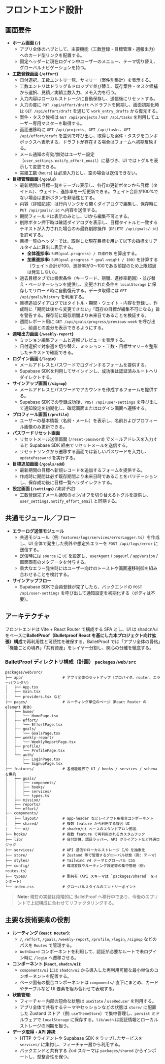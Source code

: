 # フロントエンド設計

## 画面要件

- **ホーム画面 (`/`)**
  - アプリ全体のハブとして、主要機能（工数登録・目標管理・週報出力）へのカード型リンクを配置する。
  - 固定ヘッダーに現在ログイン中ユーザーのメニュー、テーマ切り替え、グローバルナビゲーションを持つ。
- **工数登録画面 (`/effort`)**
  - 日付選択、工数エントリ一覧、サマリー（案件別集計）を表示する。
  - 工数エントリはドラッグ＆ドロップで並び替え、既存案件・タスク候補から選択、見積／実績工数入力、メモ入力を行う。
  - 入力内容はローカルストレージに自動保存し、送信後にリセットする。
  - 入力の度に `PUT /api/effort/draft` へドラフトを同期し、画面初期化時は `GET /api/effort/draft` を通じて `work_entry_drafts` から復元する。
  - 案件・タスク候補は `GET /api/projects` / `GET /api/tasks` を利用してユーザー専用マスターを取得する。
  - 画面遷移時に `GET /api/projects`、`GET /api/tasks`、`GET /api/effort/draft` を並列で呼び出し、取得した案件・タスクをコンボボックスへ表示する。ドラフトが存在する場合はフォームへ初期反映する。
  - メール通知の有効/無効はユーザー設定（`user_settings.notify_effort_email`）に基づき、UI ではトグルを表示して変更できる。
  - 実績工数 (`hours`) は必須入力とし、空の場合は送信できない。
- **目標管理画面 (`/goals`)**
  - 最新期間の目標一覧をテーブル表示し、各行の更新ボタンから目標（タイトル）、ウェイト、進捗率を一括更新できる。ウェイト合計が100%でない場合は更新ボタンを非活性とする。
  - 内容（詳細記述）は行内リンクから開くダイアログで編集し、保存時に `PUT /api/goals/:id` へ内容を送信する。
  - 期間フィールドは表示のみとし、UIから編集不可とする。
  - 削除ボタン押下時は確認ダイアログを表示し、目標タイトルと一致するテキストが入力された場合のみ最終削除操作（`DELETE /api/goals/:id`）を許可する。
  - 目標一覧のヘッダーでは、取得した現在目標を用いて以下の指標をリアルタイムに算出し表示する。
    - **全体進捗率:** `SUM(goal.progress) / 目標件数` を算出する。
    - **加重進捗率:** `SUM(goal.progress * goal.weight / 100)` を計算する（ウェイト合計が100、進捗率が0〜100である前提のため上限超過は発生しない）。
  - 過去目標タブでは検索条件（キーワード、期間、進捗率範囲）・並び替え・ページネーションを提供し、変更された条件を `localStorage` に保存してリロード時に自動復元する。データ取得には `GET /api/goals/history` を利用する。
  - 目標追加ダイアログではタイトル・期間・ウェイト・内容を登録し、作成時に「期間は後から変更できない」「既存の目標が編集不可になる」旨を警告する。保存前に既存期間より未来日であることを検証する。
  - 週間レポート用に `GET /api/goals/progress/previous-week` を呼び出し、前週との差分を表示できるようにする。
- **週報出力画面 (`/weekly-report`)**
  - ミッション編集フォームと週報プレビューを表示する。
  - 日付選択で対象週を切り替え、ミッション・工数・目標サマリーを整形したテキストで確認できる。
- **ログイン画面 (`/login`)**
  - メールアドレスとパスワードでログインするフォームを提供する。
  - Supabase SDKを利用してサインインし、成功後は認証済みルートへリダイレクトする。
- **サインアップ画面 (`/signup`)**
  - メールアドレスとパスワードでアカウントを作成するフォームを提供する。
  - Supabase SDKでの登録成功後、`POST /api/user-settings` を呼び出して通知設定を初期化し、確認画面またはログイン画面へ遷移する。
- **プロフィール画面 (`/profile`)**
  - ユーザーの基本情報（名前・メール）を表示し、名前およびプロフィール画像のみ更新できる。
- **パスワードリセット画面**
  - リセットメール送信画面 (`/reset-password`) でメールアドレスを入力すると Supabase SDK 経由でリセットメールを送信する。
  - リセットリンクから遷移する画面では新しいパスワードを入力し、`updatePassword` を実行する。
- **目標追加画面 (`/goals/add`)**
  - 最新期間の目標へ新規レコードを追加するフォームを提供する。
  - 作成時に期間は必ず既存期間より未来日時であることをバリデーションし、保存成功後に目標一覧へリダイレクトする。
- **設定画面 (`/settings`)** *(実装予定)*
  - 工数登録完了メール通知のオン/オフを切り替えるトグルを提供し、`user_settings.notify_effort_email` と同期する。

## 共通モジュール／フロー

- **エラーログ送信モジュール**
  - 共通モジュール（例: `features/logs/services/errorLogger.ts`）を作成し、UI 全体で発生した例外や想定外エラーを `POST /api/logs/error` に送信する。
  - 送信時には `source` に `UI` を設定し、`userAgent` / `pageUrl` / `appVersion` / 画面固有のメタデータを付与する。
  - 重大なエラー発生時にはユーザー向けのトーストや画面遷移制御を組み合わせることを検討する。
- **サインアップフロー**
  - Supabase SDKで会員登録が完了したら、バックエンドの `POST /api/user-settings` を呼び出して通知設定を初期化する（ボディは不要）。

## アーキテクチャ

フロントエンドは Vite + React Router で構成する SPA とし、UI は shadcn/ui をベースに**BalletProof（Bulletproof React を基にした本プロジェクト向け拡張）構成**で再利用性と可読性を確保する。BalletProof では「アプリ全体の骨格」「機能ごとの境界」「共有資産」をレイヤー分割し、関心の分離を徹底する。

### BalletProof ディレクトリ構成（計画） `packages/web/src`

```
packages/web/src/
├── app/                  # アプリ全体のセットアップ（プロバイダ、router、エラーバウンダリ）
│   ├── App.tsx
│   ├── main.tsx
│   └── providers.tsx など
├── pages/                # ルーティング単位のページ（React Router の element 実体）
│   ├── home/
│   │   └── HomePage.tsx
│   ├── effort/
│   │   └── EffortPage.tsx
│   ├── goals/
│   │   └── GoalsPage.tsx
│   ├── weekly-report/
│   │   └── WeeklyReportPage.tsx
│   ├── profile/
│   │   └── ProfilePage.tsx
│   └── auth/
│       ├── LoginPage.tsx
│       └── SignupPage.tsx
├── features/             # 各機能境界で UI / hooks / services / schema を集約
│   ├── goals/
│   │   ├── components/
│   │   ├── hooks/
│   │   ├── services/
│   │   └── types.ts
│   ├── mission/
│   ├── reports/
│   └── effort/
├── components/
│   ├── layout/           # app-header などレイアウト用複合コンポーネント
│   ├── shared/           # 複数 feature から利用する複合 UI
│   └── ui/               # shadcn/ui ベースのスタンドアロン部品
├── hooks/                # 複数 feature で再利用されるカスタムフック
├── lib/                  # 日付計算、認証ラッパー、API クライアントなど共通ロジック
├── services/             # API 通信やローカルストレージ I/O を抽象化
├── store/                # Zustand 等で管理するグローバル状態（例: テーマ）
├── styles/               # Tailwind v4 テーマとグローバル CSS
├── config/               # 環境変数やルーティング設定等の集中管理（例: routes.ts）
├── types/                # 型共有（API スキーマは `packages/shared` をインポート）
└── index.css             # グローバルスタイルのエントリーポイント
```

> **Note:** 現在の実装は段階的に BalletProof へ移行中であり、今後のスプリントで上記構成に合わせてリファクタリングする。

## 主要な技術要素の役割

- **ルーティング (`React Router`)**:
  - `/`, `/effort`, `/goals`, `/weekly-report`, `/profile`, `/login`, `/signup` などのパスを `Routes` で管理する。
  - `AuthGuard` コンポーネントを利用して、認証が必要なルートで未ログイン時に `/login` へ遷移させる。
- **コンポーネント (`React`, `shadcn/ui`)**:
  - `components/ui` には `shadcn/ui` から導入した再利用可能な最小単位のコンポーネントを配置する。
  - ページ固有の複合コンポーネントは `components/` 直下にまとめ、カードやテーブルなど UI 要素を組み合わせて表現する。
- **状態管理**:
  - フィーチャー内部の短命な状態は `useState` / `useReducer` を利用する。
  - アプリ全体で共有するテーマやセッションなどの状態は `store/` に配置した Zustand ストア（例: `useThemeStore`）で集中管理し、`persist` ミドルウェアで `localStorage` に保存する。`lib/auth` は認証情報とローカルストレージの同期を担う。
- **データ取得・API 連携**:
  - HTTP クライアントや Supabase SDK をラップしたサービスを `services/` に集約し、フィーチャー層から利用する。
  - バックエンドと共有する Zod スキーマは `packages/shared` からインポートし、型整合性を保つ。
